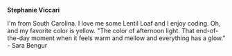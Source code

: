 **Stephanie Viccari**

I'm from South Carolina. I love me some Lentil Loaf and I enjoy coding. Oh, and my favorite color is yellow. "The color of afternoon light. That end-of-the-day moment when it feels warm and mellow and everything has a glow." - Sara Bengur
